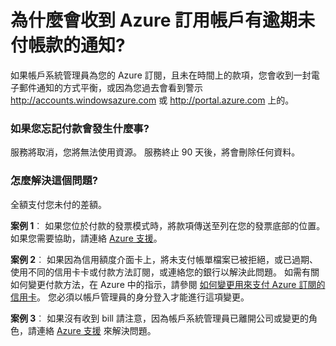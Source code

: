<properties
    pageTitle="為什麼會收到 Azure 訂用帳戶有逾期未付帳款的通知 | Microsoft Azure"
    description="描述如果 Azure 訂用帳戶有逾期未付帳款要如何付款"
    services="billing"
    documentationCenter=""
    authors="genlin"
    manager="jarrettr"
    editor="meerak"
    tags="billing"
    />

<tags
    ms.service="billing"
    ms.workload="na"
    ms.tgt_pltfrm="na"
    ms.devlang="na"
    ms.topic="article"
    ms.date="11/23/2015"
    ms.author="genli"/>

# 為什麼會收到 Azure 訂用帳戶有逾期未付帳款的通知?
如果帳戶系統管理員為您的 Azure 訂閱，且未在時間上的款項，您會收到一封電子郵件通知的方式平衡，或因為您過去會看到警示 http://accounts.windowsazure.com 或 http://portal.azure.com 上的。  

### 如果您忘記付款會發生什麼事?
服務將取消，您將無法使用資源。 服務終止 90 天後，將會刪除任何資料。

### 怎麼解決這個問題?

全額支付您未付的差額。

**案例 1**︰ 如果您位於付款的發票模式時，將款項傳送至列在您的發票底部的位置。 如果您需要協助，請連絡 [Azure 支援](https://ms.portal.azure.com/#blade/Microsoft_Azure_Support/HelpAndSupportBlade)。

**案例 2**︰ 如果因為信用額度介面卡上，將未支付帳單檔案已被拒絕，或已過期、 使用不同的信用卡卡或付款方法訂閱，或連絡您的銀行以解決此問題。 如需有關如何變更付款方法，在 Azure 中的指示，請參閱 [如何變更用來支付 Azure 訂閱的信用卡](./billing-how-to-change-credit-card.md)。 您必須以帳戶管理員的身分登入才能進行這項變更。


**案例 3**︰ 如果沒有收到 bill 請注意，因為帳戶系統管理員已離開公司或變更的角色，請連絡 [Azure 支援](https://ms.portal.azure.com/#blade/Microsoft_Azure_Support/HelpAndSupportBlade) 來解決問題。


